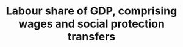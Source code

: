 ---
title: 'Labour  share  of  GDP,  comprising  wages  and  social  protection  transfers'
permalink: /10-4-1/
sdg_goal: 10
layout: indicator
indicator: 10.4.1
indicator_variable: labor_share_ofgdp
graph_type_description: Line  graph
graph_status_notes: Graphed
variable_description: null
variable_notes: null
un_designated_tier: '1'
un_custodial_agency: "ILO  (Partnering  Agencies:  IMF)"
target_id: '10.4'
has_metadata: true
goal_meta_link: 'http://unstats.un.org/sdgs/files/metadata-compilation/Metadata-Goal-10.pdf'
goal_meta_link_page: 6
indicator_name: 'Labour  share  of  GDP,  comprising  wages  and  social  protection  transfers'
target: >-
  Adopt  policies,  especially  fiscal,  wage  and  social  protection  policies,  and  progressively  achieve  greater  equality.
indicator_definition: >-
  The  definition  of  the  labor  share  is  based  on  ILO  (2014a)  and  augmented  with  social  protection  transfers  including  (but  not  only)  employers  social  security  contributions.
actual_indicator_available: Share  of  labor  compensation  in  GDP  in  current  national  prices
periodicity: Annual
time_period: 2000-2016
unit_of_measure: Proportion
date_of_national_source_publication: 8/2017
source_agency_staff_name: Andrew  Craig
source_agency_survey_dataset: Compensation  of  Employees  by  Industry
source_title: null
source_url: 
source_notes: null
published: true
graph_title: null
date_metadata_updated: 10/2017
source_agency_staff_email: Andrew.Craig@bea.gov  

---